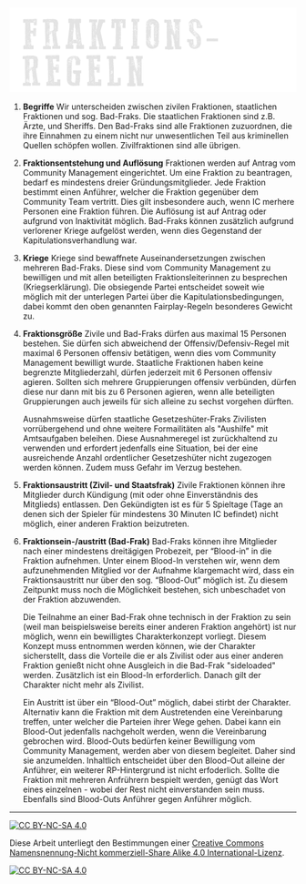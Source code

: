 ![headerimage: community-regeln](../0_assets/images/fraktionsregeln.png?raw=true)

1. **Begriffe**
    Wir unterscheiden zwischen zivilen Fraktionen, staatlichen Fraktionen und sog. Bad-Fraks. Die staatlichen Fraktionen sind z.B. Ärzte, und Sheriffs. Den Bad-Fraks sind alle Fraktionen zuzuordnen, die ihre Einnahmen zu einem nicht nur unwesentlichen Teil aus kriminellen Quellen schöpfen wollen. Zivilfraktionen sind alle übrigen.

2. **Fraktionsentstehung und Auflösung**
    Fraktionen werden auf Antrag vom Community Management eingerichtet. Um eine Fraktion zu beantragen, bedarf es mindestens dreier Gründungsmitglieder. Jede Fraktion bestimmt einen Anführer, welcher die Fraktion gegenüber dem Community Team vertritt. Dies gilt insbesondere auch, wenn IC merhere Personen eine Fraktion führen. Die Auflösung ist auf Antrag oder aufgrund von Inaktivität möglich. Bad-Fraks können zusätzlich aufgrund verlorener Kriege aufgelöst werden, wenn dies Gegenstand der Kapitulationsverhandlung war. 

3. **Kriege**
    Kriege sind bewaffnete Auseinandersetzungen zwischen mehreren Bad-Fraks. Diese sind vom Community Management zu bewilligen und mit allen beteiligten Fraktionsleiterinnen zu besprechen (Kriegserklärung). Die obsiegende Partei entscheidet soweit wie möglich mit der unterlegen Partei über die Kapitulationsbedingungen, dabei kommt den oben genannten Fairplay-Regeln besonderes Gewicht zu.

4. **Fraktionsgröße**
    Zivile und Bad-Fraks dürfen aus maximal 15 Personen bestehen. Sie dürfen sich abweichend der Offensiv/Defensiv-Regel mit maximal 6 Personen offensiv betätigen, wenn dies vom Community Management bewilligt wurde. Staatliche Fraktionen haben keine begrenzte Mitgliederzahl, dürfen jederzeit mit 6 Personen offensiv agieren. Sollten sich mehrere Gruppierungen offensiv verbünden, dürfen diese nur dann mit bis zu 6 Personen agieren, wenn alle beteiligten Gruppierungen auch jeweils für sich alleine zu sechst vorgehen dürften.

    Ausnahmsweise dürfen staatliche Gesetzeshüter-Fraks Zivilisten vorrübergehend und ohne weitere Formailitäten als "Aushilfe" mit Amtsaufgaben beleihen. Diese Ausnahmeregel ist zurückhaltend zu verwenden und erfordert jedenfalls eine Situation, bei der eine ausreichende Anzahl ordentlicher Gesetzeshüter nicht zugezogen werden können. Zudem muss Gefahr im Verzug bestehen.

5. **Fraktionsaustritt (Zivil- und Staatsfrak)**
    Zivile Fraktionen können ihre Mitglieder durch Kündigung (mit oder ohne Einverständnis des Mitglieds) entlassen. Den Gekündigten ist es für 5 Spieltage (Tage an denen sich der Spieler für mindestens 30 Minuten IC befindet) nicht möglich, einer anderen Fraktion beizutreten.

6. **Fraktionsein-/austritt (Bad-Frak)**
    Bad-Fraks können ihre Mitglieder nach einer mindestens dreitägigen Probezeit, per “Blood-in” in die Fraktion aufnehmen. Unter einem Blood-In verstehen wir, wenn dem aufzunehmenden Mitglied vor der Aufnahme klargemacht wird, dass ein Fraktionsaustritt nur über den sog. “Blood-Out” möglich ist. Zu diesem Zeitpunkt muss noch die Möglichkeit bestehen, sich unbeschadet von der Fraktion abzuwenden.

    Die Teilnahme an einer Bad-Frak ohne technisch in der Fraktion zu sein (weil man beispielsweise bereits einer anderen Fraktion angehört) ist nur möglich, wenn ein bewilligtes Charakterkonzept vorliegt. Diesem Konzept muss entnommen werden können, wie der Charakter sicherstellt, dass die Vorteile die er als Zivilist oder aus einer anderen Fraktion genießt nicht ohne Ausgleich in die Bad-Frak "sideloaded" werden. Zusätzlich ist ein Blood-In erforderlich. Danach gilt der Charakter nicht mehr als Zivilist.

    Ein Austritt ist über ein “Blood-Out” möglich, dabei stirbt der Charakter. Alternativ kann die Fraktion mit dem Austretenden eine Vereinbarung treffen, unter welcher die Parteien ihrer Wege gehen. Dabei kann ein Blood-Out jedenfalls nachgeholt werden, wenn die Vereinbarung gebrochen wird. Blood-Outs bedürfen keiner Bewilligung vom Community Management, werden aber von diesem begleitet. Daher sind sie anzumelden. Inhaltlich entscheidet über den Blood-Out alleine der Anführer, ein weiterer RP-Hintergrund ist nicht erfoderlich. Sollte die Fraktion mit mehreren Anfrührern bespielt werden, genügt das Wort eines einzelnen - wobei der Rest nicht einverstanden sein muss. Ebenfalls sind Blood-Outs Anführer gegen Anführer möglich.





---
[![CC BY-NC-SA 4.0][cc-by-nc-sa-shield]][cc-by-nc-sa]

Diese Arbeit unterliegt den Bestimmungen einer
[Creative Commons Namensnennung-Nicht kommerziell-Share Alike 4.0 International-Lizenz](../LICENSE).

[![CC BY-NC-SA 4.0][cc-by-nc-sa-image]][cc-by-nc-sa]

[cc-by-nc-sa]: http://creativecommons.org/licenses/by-nc-sa/4.0/deed.de
[cc-by-nc-sa-image]: https://licensebuttons.net/l/by-nc-sa/4.0/88x31.png
[cc-by-nc-sa-shield]: https://img.shields.io/badge/License-CC%20BY--NC--SA%204.0-ff800d.svg